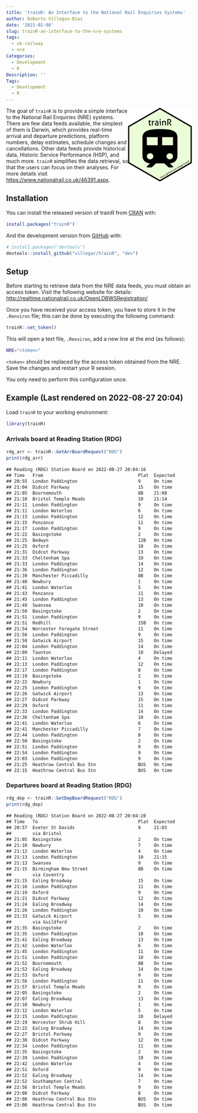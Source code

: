 ```yaml
---
title: 'trainR: An Interface to the National Rail Enquiries Systems'
author: Roberto Villegas-Diaz
date: '2021-02-08'
slug: trainR-an-interface-to-the-nre-systems
tags:
  - uk-railway
  - nre
Categories:
  - Development
  - R
Description: ''
Tags:
  - Development
  - R
---
```


<img src="https://raw.githubusercontent.com/villegar/trainR/main/inst/images/logo.png" alt="logo" align="right" height=200px/>

The goal of `trainR` is to provide a simple interface to the 
National Rail Enquiries (NRE) systems. There are few data feeds 
available, the simplest of them is Darwin, which provides real-time 
arrival and departure predictions, platform numbers, delay estimates, 
schedule changes and cancellations. Other data feeds provide historical 
data, Historic Service Performance (HSP), and much more. `trainR` 
simplifies the data retrieval, so that the users can focus on their 
analyses. For more details visit 
https://www.nationalrail.co.uk/46391.aspx.

## Installation

You can install the released version of trainR from [CRAN](https://CRAN.R-project.org) with:

``` r
install.packages("trainR")
```

And the development version from [GitHub](https://github.com/) with:

``` r
# install.packages("devtools")
devtools::install_github("villegar/trainR", "dev")
```

## Setup
Before starting to retrieve data from the NRE data feeds, you must obtain an access token. 
Visit the following website for details: http://realtime.nationalrail.co.uk/OpenLDBWSRegistration/

Once you have received your access token, you have to store it in the `.Renviron` file; this can be 
done by executing the following command:


```r
trainR::set_token()
```

This will open a text file, `.Renviron`, add a new line at the end (as follows):

```bash
NRE="<token>"
```

`<token>` should be replaced by the access token obtained from the NRE. Save the changes and restart 
your R session.

You only need to perform this configuration once.

## Example (Last rendered on 2022-08-27 20:04)

Load `trainR` to your working environment:

```r
library(trainR)
```

### Arrivals board at Reading Station (RDG)


```r
rdg_arr <- trainR::GetArrBoardRequest("RDG")
print(rdg_arr)
```

```
## Reading (RDG) Station Board on 2022-08-27 20:04:16
## Time   From                                    Plat  Expected
## 20:55  London Paddington                       9     On time
## 21:04  Didcot Parkway                          15    On time
## 21:05  Bournemouth                             8B    21:08
## 21:10  Bristol Temple Meads                    10    21:14
## 21:11  London Paddington                       9     On time
## 21:11  London Waterloo                         6     On time
## 21:13  London Paddington                       12    On time
## 21:15  Penzance                                11    On time
## 21:17  London Paddington                       9     On time
## 21:22  Basingstoke                             2     On time
## 21:25  Bedwyn                                  12B   On time
## 21:25  Oxford                                  10    On time
## 21:31  Didcot Parkway                          13    On time
## 21:33  Cheltenham Spa                          10    On time
## 21:33  London Paddington                       14    On time
## 21:36  London Paddington                       12    On time
## 21:39  Manchester Piccadilly                   8B    On time
## 21:40  Newbury                                 1     On time
## 21:41  London Waterloo                         5     On time
## 21:43  Penzance                                11    On time
## 21:45  London Paddington                       13    On time
## 21:49  Swansea                                 10    On time
## 21:50  Basingstoke                             2     On time
## 21:51  London Paddington                       9     On time
## 21:51  Redhill                                 15B   On time
## 21:54  Worcester Foregate Street               11    On time
## 21:56  London Paddington                       9     On time
## 21:58  Gatwick Airport                         15    On time
## 22:04  London Paddington                       14    On time
## 22:09  Taunton                                 10    Delayed
## 22:11  London Waterloo                         4     On time
## 22:13  London Paddington                       12    On time
## 22:17  London Paddington                       8     On time
## 22:19  Basingstoke                             2     On time
## 22:22  Newbury                                 1     On time
## 22:25  London Paddington                       9     On time
## 22:26  Gatwick Airport                         13    On time
## 22:27  Didcot Parkway                          15    On time
## 22:29  Oxford                                  11    On time
## 22:33  London Paddington                       14    On time
## 22:36  Cheltenham Spa                          10    On time
## 22:41  London Waterloo                         6     On time
## 22:41  Manchester Piccadilly                   7     On time
## 22:44  London Paddington                       8     On time
## 22:50  Basingstoke                             2     On time
## 22:51  London Paddington                       9     On time
## 22:54  London Paddington                       9     On time
## 23:03  London Paddington                       9     On time
## 21:25  Heathrow Central Bus Stn                BUS   On time
## 22:15  Heathrow Central Bus Stn                BUS   On time
```

### Departures board at Reading Station (RDG)


```r
rdg_dep <- trainR::GetDepBoardRequest("RDG")
print(rdg_dep)
```

```
## Reading (RDG) Station Board on 2022-08-27 20:04:20
## Time   To                                      Plat  Expected
## 20:57  Exeter St Davids                        9     21:03
##        via Bristol                             
## 21:05  Basingstoke                             2     On time
## 21:10  Newbury                                 7     On time
## 21:12  London Waterloo                         4     On time
## 21:13  London Paddington                       10    21:15
## 21:13  Swansea                                 9     On time
## 21:15  Birmingham New Street                   8B    On time
##        via Coventry                            
## 21:15  Ealing Broadway                         15    On time
## 21:16  London Paddington                       11    On time
## 21:19  Oxford                                  9     On time
## 21:21  Didcot Parkway                          12    On time
## 21:24  Ealing Broadway                         14    On time
## 21:26  London Paddington                       10    On time
## 21:33  Gatwick Airport                         5     On time
##        via Guildford                           
## 21:35  Basingstoke                             2     On time
## 21:35  London Paddington                       10    On time
## 21:41  Ealing Broadway                         13    On time
## 21:42  London Waterloo                         6     On time
## 21:45  London Paddington                       11    On time
## 21:51  London Paddington                       10    On time
## 21:52  Bournemouth                             8B    On time
## 21:52  Ealing Broadway                         14    On time
## 21:53  Oxford                                  9     On time
## 21:56  London Paddington                       11    On time
## 21:57  Bristol Temple Meads                    9     On time
## 22:05  Basingstoke                             2     On time
## 22:07  Ealing Broadway                         13    On time
## 22:10  Newbury                                 1     On time
## 22:12  London Waterloo                         5     On time
## 22:15  London Paddington                       10    Delayed
## 22:19  Worcester Shrub Hill                    8     On time
## 22:22  Ealing Broadway                         14    On time
## 22:27  Bristol Parkway                         9     On time
## 22:30  Didcot Parkway                          12    On time
## 22:34  London Paddington                       11    On time
## 22:35  Basingstoke                             2     On time
## 22:39  London Paddington                       10    On time
## 22:42  London Waterloo                         4     On time
## 22:51  Oxford                                  9     On time
## 22:52  Ealing Broadway                         14    On time
## 22:52  Southampton Central                     7     On time
## 22:56  Bristol Temple Meads                    9     On time
## 23:00  Didcot Parkway                          8     On time
## 22:00  Heathrow Central Bus Stn                BUS   On time
## 23:00  Heathrow Central Bus Stn                BUS   On time
```
